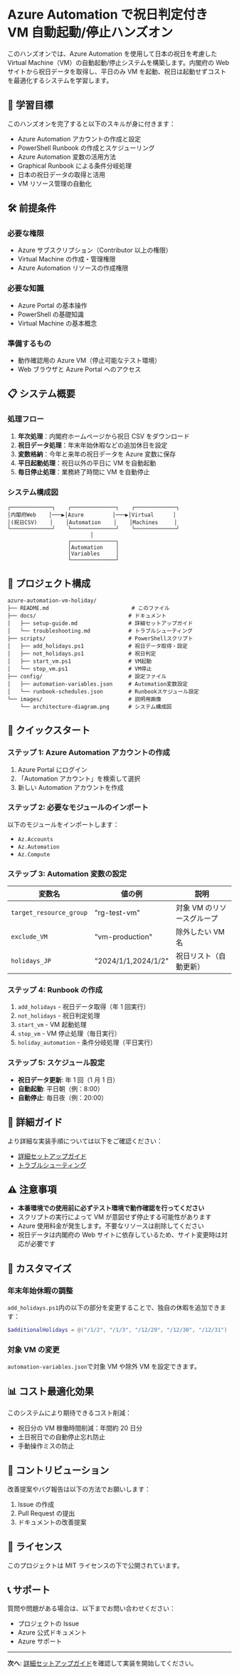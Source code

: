 # Azure Automation で祝日判定付き VM 自動起動/停止ハンズオン

このハンズオンでは、Azure Automation を使用して日本の祝日を考慮した Virtual Machine（VM）の自動起動/停止システムを構築します。内閣府の Web サイトから祝日データを取得し、平日のみ VM を起動、祝日は起動せずコストを最適化するシステムを学習します。

## 🎯 学習目標

このハンズオンを完了すると以下のスキルが身に付きます：

- Azure Automation アカウントの作成と設定
- PowerShell Runbook の作成とスケジューリング
- Azure Automation 変数の活用方法
- Graphical Runbook による条件分岐処理
- 日本の祝日データの取得と活用
- VM リソース管理の自動化

## 🛠️ 前提条件

### 必要な権限

- Azure サブスクリプション（Contributor 以上の権限）
- Virtual Machine の作成・管理権限
- Azure Automation リソースの作成権限

### 必要な知識

- Azure Portal の基本操作
- PowerShell の基礎知識
- Virtual Machine の基本概念

### 準備するもの

- 動作確認用の Azure VM（停止可能なテスト環境）
- Web ブラウザと Azure Portal へのアクセス

## 📋 システム概要

### 処理フロー

1. **年次処理**：内閣府ホームページから祝日 CSV をダウンロード
2. **祝日データ処理**：年末年始休暇などの追加休日を設定
3. **変数格納**：今年と来年の祝日データを Azure 変数に保存
4. **平日起動処理**：祝日以外の平日に VM を自動起動
5. **毎日停止処理**：業務終了時間に VM を自動停止

### システム構成図

```
┌─────────────┐    ┌──────────────┐    ┌─────────────┐
│内閣府Web    │───▶│Azure         │───▶│Virtual      │
│(祝日CSV)    │    │Automation    │    │Machines     │
└─────────────┘    └──────────────┘    └─────────────┘
                          │
                   ┌──────────────┐
                   │Automation    │
                   │Variables     │
                   └──────────────┘
```

## 📁 プロジェクト構成

```
azure-automation-vm-holiday/
├── README.md                          # このファイル
├── docs/                             # ドキュメント
│   ├── setup-guide.md                # 詳細セットアップガイド
│   └── troubleshooting.md            # トラブルシューティング
├── scripts/                          # PowerShellスクリプト
│   ├── add_holidays.ps1              # 祝日データ取得・設定
│   ├── not_holidays.ps1              # 祝日判定
│   ├── start_vm.ps1                  # VM起動
│   └── stop_vm.ps1                   # VM停止
├── config/                           # 設定ファイル
│   ├── automation-variables.json     # Automation変数設定
│   └── runbook-schedules.json        # Runbookスケジュール設定
└── images/                           # 説明用画像
    └── architecture-diagram.png      # システム構成図
```

## 🚀 クイックスタート

### ステップ 1: Azure Automation アカウントの作成

1. Azure Portal にログイン
2. 「Automation アカウント」を検索して選択
3. 新しい Automation アカウントを作成

### ステップ 2: 必要なモジュールのインポート

以下のモジュールをインポートします：

- `Az.Accounts`
- `Az.Automation`
- `Az.Compute`

### ステップ 3: Automation 変数の設定

| 変数名                  | 値の例              | 説明                       |
| ----------------------- | ------------------- | -------------------------- |
| `target_resource_group` | "rg-test-vm"        | 対象 VM のリソースグループ |
| `exclude_VM`            | "vm-production"     | 除外したい VM 名           |
| `holidays_JP`           | "2024/1/1,2024/1/2" | 祝日リスト（自動更新）     |

### ステップ 4: Runbook の作成

1. `add_holidays` - 祝日データ取得（年 1 回実行）
2. `not_holidays` - 祝日判定処理
3. `start_vm` - VM 起動処理
4. `stop_vm` - VM 停止処理（毎日実行）
5. `holiday_automation` - 条件分岐処理（平日実行）

### ステップ 5: スケジュール設定

- **祝日データ更新**: 年 1 回（1 月 1 日）
- **自動起動**: 平日朝（例：8:00）
- **自動停止**: 毎日夜（例：20:00）

## 📖 詳細ガイド

より詳細な実装手順については以下をご確認ください：

- [詳細セットアップガイド](docs/setup-guide.md)
- [トラブルシューティング](docs/troubleshooting.md)

## ⚠️ 注意事項

- **本番環境での使用前に必ずテスト環境で動作確認を行ってください**
- スクリプトの実行によって VM が意図せず停止する可能性があります
- Azure 使用料金が発生します。不要なリソースは削除してください
- 祝日データは内閣府の Web サイトに依存しているため、サイト変更時は対応が必要です

## 🔧 カスタマイズ

### 年末年始休暇の調整

`add_holidays.ps1`内の以下の部分を変更することで、独自の休暇を追加できます：

```powershell
$additionalHolidays = @("/1/2", "/1/3", "/12/29", "/12/30", "/12/31")
```

### 対象 VM の変更

`automation-variables.json`で対象 VM や除外 VM を設定できます。

## 📊 コスト最適化効果

このシステムにより期待できるコスト削減：

- 祝日分の VM 稼働時間削減：年間約 20 日分
- 土日祝日での自動停止忘れ防止
- 手動操作ミスの防止

## 🤝 コントリビューション

改善提案やバグ報告は以下の方法でお願いします：

1. Issue の作成
2. Pull Request の提出
3. ドキュメントの改善提案

## 📄 ライセンス

このプロジェクトは MIT ライセンスの下で公開されています。

## 📞 サポート

質問や問題がある場合は、以下までお問い合わせください：

- プロジェクトの Issue
- Azure 公式ドキュメント
- Azure サポート

---

**次へ**: [詳細セットアップガイド](docs/setup-guide.md)を確認して実装を開始してください。
